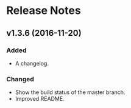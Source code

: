 # Release Notes

## v1.3.6 (2016-11-20)

### Added
- A changelog.

### Changed
- Show the build status of the master branch.
- Improved README.
